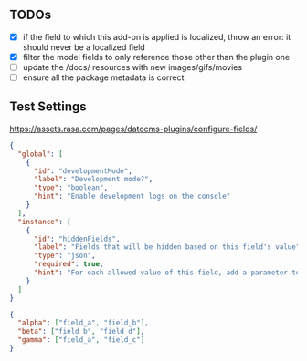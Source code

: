 ## TODOs

- [x] if the field to which this add-on is applied is localized, throw an error: it should never be a localized field
- [x] filter the model fields to only reference those other than the plugin one
- [ ] update the /docs/ resources with new images/gifs/movies
- [ ] ensure all the package metadata is correct

## Test Settings

https://assets.rasa.com/pages/datocms-plugins/configure-fields/

```json
{
  "global": [
    {
      "id": "developmentMode",
      "label": "Development mode?",
      "type": "boolean",
      "hint": "Enable development logs on the console"
    }
  ],
  "instance": [
    {
      "id": "hiddenFields",
      "label": "Fields that will be hidden based on this field's value",
      "type": "json",
      "required": true,
      "hint": "For each allowed value of this field, add a parameter to this JSON containing an array of field API keys to be hidden"
    }
  ]
}
```
```json
{
  "alpha": ["field_a", "field_b"],
  "beta": ["field_b", "field_d"],
  "gamma": ["field_a", "field_c"]
}

```
